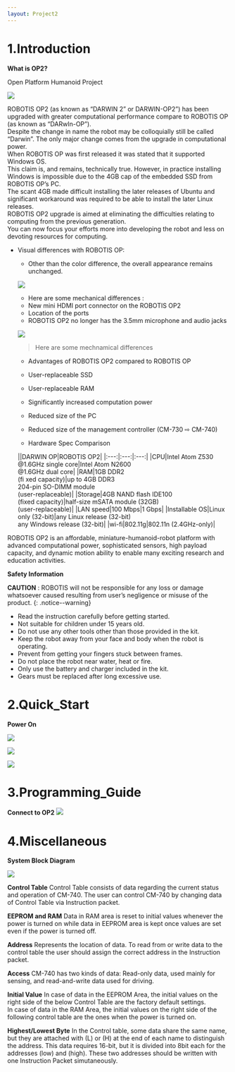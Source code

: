 ```yaml
---
layout: Project2
---
```

# 1.Introduction

**What is OP2?**

Open Platform Humanoid Project

![](/images/op2/op2_product.jpg)

ROBOTIS OP2 (as known as “DARWIN 2” or DARWIN-OP2”) has been upgraded with greater computational performance compare to ROBOTIS OP (as known as “DARwIn-OP”).  
Despite the change in name the robot may be colloquially still be called “Darwin”. The only major change comes from the upgrade in computational power.  
When ROBOTIS OP was first released it was stated that it supported Windows OS.  
This claim is, and remains, technically true. However, in practice installing Windows is impossible due to the 4GB cap of the embedded SSD from ROBOTIS OP’s PC.  
The scant 4GB made difficult installing the later releases of Ubuntu and significant workaround was required to be able to install the later Linux releases.  
ROBOTIS OP2 upgrade is aimed at eliminating the difficulties relating to computing from the previous generation.  
You can now focus your efforts more into developing the robot and less on devoting resources for computing.

- Visual differences with ROBOTIS OP:  
  - Other than the color difference, the overall appearance remains unchanged.
  
  ![](/images/op2/op2_001.png)
  
  - Here are some mechanical differences :
   - New mini HDMI port connector on the ROBOTIS OP2
   - Location of the ports
   - ROBOTIS OP2 no longer has the 3.5mm microphone and audio jacks
   
   ![](/images/op2/op2_002.png)
   
   > Here are some mechnamical differences
  
  - Advantages of ROBOTIS OP2 compared to ROBOTIS OP
   - User-replaceable SSD
   - User-replaceable RAM
   - Significantly increased computation power
   - Reduced size of the PC
   - Reduced size of the management controller (CM-730 ⇨ CM-740)
   
   - Hardware Spec Comparison
   
   ||DARWIN OP|ROBOTIS OP2|
|:---:|:---:|:---:|
|CPU|Intel Atom Z530<br />@1.6GHz single core|Intel Atom N2600<br />@1.6GHz dual core|
|RAM|1GB DDR2<br />(fi xed capacity)|up to 4GB DDR3<br />204-pin SO-DIMM module<br />(user-replaceable)|
|Storage|4GB NAND flash IDE100<br />(fixed capacity)|half-size mSATA module (32GB)<br />(user-replaceable)|
|LAN speed|100 Mbps|1 Gbps|
|Installable OS|Linux only (32-bit)|any Linux release (32-bit)<br />any Windows release (32-bit)|
|wi-fi|802.11g|802.11n (2.4GHz-only)|

ROBOTIS OP2 is an affordable, miniature-humanoid-robot platform with advanced computational power, sophisticated sensors,
high payload capacity, and dynamic motion ability to enable many exciting research and education activities.

**Safety Information**

**CAUTION** : ROBOTIS will not be responsible for any loss or damage whatsoever caused resulting from
user’s negligence or misuse of the product.
{: .notice--warning}

- Read the instruction carefully before getting started.
- Not suitable for children under 15 years old.
- Do not use any other tools other than those provided in the kit.
- Keep the robot away from your face and body when the robot is operating.
- Prevent from getting your fingers stuck between frames.
- Do not place the robot near water, heat or fire.
- Only use the battery and charger included in the kit.
- Gears must be replaced after long excessive use.

# 2.Quick_Start
   
**Power On**

![](/images/op2/op2_008.png)

![](/images/op2/op2_009.png)

![](/images/op2/op2_010.png)

# 3.Programming_Guide

**Connect to OP2**
![](/images/op2/op2_023.png)

# 4.Miscellaneous

**System Block Diagram**

![](/images/op2/op2_030.png)

**Control Table**
Control Table consists of data regarding the current status and operation of CM-740. The user can control CM-740 by changing data of Control Table via Instruction packet.

**EEPROM and RAM**
Data in RAM area is reset to initial values whenever the power is turned on while data in EEPROM area is kept once values are set even if the power is turned off.

**Address**
Represents the location of data. To read from or write data to the control table the user should assign the correct address in the Instruction packet.

**Access**
CM-740 has two kinds of data: Read-only data, used mainly for sensing, and read-and-write data used for driving.

**Initial Value**
In case of data in the EEPROM Area, the initial values on the right side of the below Control Table are the factory default settings.  
In case of data in the RAM Area, the initial values on the right side of the following control table are the ones when the power is turned on.

**Highest/Lowest Byte**
In the Control table, some data share the same name, but they are attached with (L) or (H) at the end of each name to distinguish the address. This data requires 16-bit, but it is divided into 8bit each for the addresses (low) and (high). These two addresses should be written with one Instruction Packet simutaneously.
